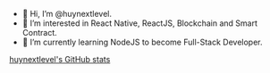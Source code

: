 - 👋 Hi, I’m @huynextlevel.
- 👀 I’m interested in React Native, ReactJS, Blockchain and Smart Contract.
- 🌱 I’m currently learning NodeJS to become Full-Stack Developer.

[huynextlevel's GitHub stats](https://github-readme-stats.vercel.app/api?username=huynextlevel&show_icons=false&theme=dracula)

<!---
huynextlevel/huynextlevel is a ✨ special ✨ repository because its `README.md` (this file) appears on your GitHub profile.
You can click the Preview link to take a look at your changes.
--->
